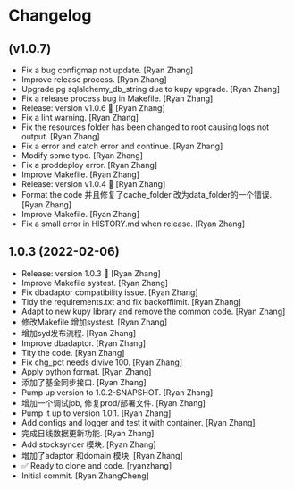 Changelog
=========


(v1.0.7)
------------
- Fix a bug configmap not update. [Ryan Zhang]
- Improve release process. [Ryan Zhang]
- Upgrade pg sqlalchemy_db_string due to kupy upgrade. [Ryan Zhang]
- Fix a release process bug in Makefile. [Ryan Zhang]
- Release: version v1.0.6 🚀 [Ryan Zhang]
- Fix a lint warning. [Ryan Zhang]
- Fix the resources folder has been changed to root causing logs not
  output. [Ryan Zhang]
- Fix a error and catch error and continue. [Ryan Zhang]
- Modify some typo. [Ryan Zhang]
- Fix a proddeploy error. [Ryan Zhang]
- Improve Makefile. [Ryan Zhang]
- Release: version v1.0.4 🚀 [Ryan Zhang]
- Format the code 并且修复了cache_folder 改为data_folder的一个错误. [Ryan Zhang]
- Improve Makefile. [Ryan Zhang]
- Fix a small error in HISTORY.md when release. [Ryan Zhang]


1.0.3 (2022-02-06)
------------------
- Release: version 1.0.3 🚀 [Ryan Zhang]
- Improve Makefile systest. [Ryan Zhang]
- Fix dbadaptor compatibility issue. [Ryan Zhang]
- Tidy the requirements.txt and fix backofflimit. [Ryan Zhang]
- Adapt to new kupy library and remove the common code. [Ryan Zhang]
- 修改Makefile 增加systest. [Ryan Zhang]
- 增加syd发布流程. [Ryan Zhang]
- Improve dbadaptor. [Ryan Zhang]
- Tity the code. [Ryan Zhang]
- Fix chg_pct needs divive 100. [Ryan Zhang]
- Apply python format. [Ryan Zhang]
- 添加了基金同步接口. [Ryan Zhang]
- Pump up version to 1.0.2-SNAPSHOT. [Ryan Zhang]
- 增加一个调试job, 修复prod/部署文件. [Ryan Zhang]
- Pump it up to version 1.0.1. [Ryan Zhang]
- Add configs and logger and test it with container. [Ryan Zhang]
- 完成日线数据更新功能. [Ryan Zhang]
- Add stocksyncer 模块. [Ryan Zhang]
- 增加了adaptor 和domain 模块. [Ryan Zhang]
- ✅ Ready to clone and code. [ryanzhang]
- Initial commit. [Ryan ZhangCheng]


